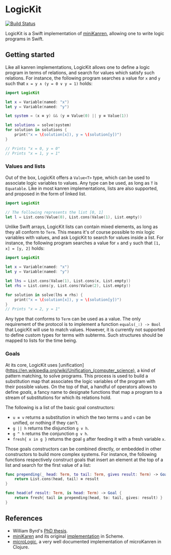 # LogicKit

[![Build Status](https://travis-ci.org/kyouko-taiga/LogicKit.svg?branch=master)](https://travis-ci.org/kyouko-taiga/LogicKit)

LogicKit is a Swift implementation of [miniKanren](http://minikanren.org), allowing one to write logic programs in Swift.

## Getting started

Like all kanren implementations, LogicKit allows one to define a logic program in terms of relations, and search for values which satisfy such relations.
For instance, the following program searches a value for `x` and `y` such that `x = y ∧ (y = 0 ∨ y = 1)` holds:

```swift
import LogicKit

let x = Variable(named: "x")
let y = Variable(named: "y")

let system = (x ≡ y) && (y ≡ Value(0) || y ≡ Value(1))

let solutions = solve(system)
for solution in solutions {
    print("x = \(solution[x]), y = \(solution[y])")
}

// Prints "x = 0, y = 0"
// Prints "x = 1, y = 1"
```

### Values and lists

Out of the box, LogicKit offers a `Value<T>` type, which can be used to associate logic variables to values.
Any type can be used, as long as `T` is `Equatable`.
Like in most kanren implementations, lists are also supported, and proposed in the form of linked list.

```swift
import LogicKit

// The following represents the list [0, 1]
let l = List.cons(Value(0), List.cons(Value(1), List.empty))
```

Unlike Swift arrays, LogicKit lists can contain mixed elements, as long as they all conform to `Term`.
This means it's of course possible to mix logic variables with values, and ask LogicKit to search for values inside a list.
For instance, the following program searches a value for `x` and `y` such that `[1, x] = [y, 2]` holds:

```swift
import LogicKit

let x = Variable(named: "x")
let y = Variable(named: "y")

let lhs = List.cons(Value(1), List.cons(x, List.empty))
let rhs = List.cons(y, List.cons(Value(2), List.empty))

for solution in solve(lhs ≡ rhs) {
    print("x = \(solution[x]), y = \(solution[y])")
}
// Prints "x = 2, y = 1"
```

Any type that conforms to `Term` can be used as a value.
The only requirement of the protocol is to implement a function `equals(_:) -> Bool` that LogicKit will use to match values.
However, it is currently not supported to define custom types for terms with subterms.
Such structures should be mapped to lists for the time being.

### Goals

At its core, LogicKit uses [unification](https://en.wikipedia.org/wiki/Unification_(computer_science), a kind of pattern matching, to solve programs.
This process is used to build a substitution map that associates the logic variables of the program with their possible values.
On the top of that, a handful of operators allows to define *goals*, a fancy name to designate functions that map a program to a stream of substitutions for which its relations hold.

The following is a list of the basic goal constructors:

* `u ≡ v` returns a substitution in which the two terms `u` and `v` can be unified, or nothing if they can't.
* `g || h` returns the disjunction `g ∨ h`.
* `g ^ h` returns the conjunction `g ∨ h`.
* `fresh{ x in g }` returns the goal `g` after feeding it with  a fresh variable `x`.

Those goals constructors can be combined directly, or embedded in other constructors to build more complex systems.
For instance, the following functions respectively construct goals that insert an element at the top of a list and search for the first value of a list:

```swift
func prepending(_ head: Term, to tail: Term, gives result: Term) -> Goal {
    return List.cons(head, tail) ≡ result
}

func head(of result: Term, is head: Term) -> Goal {
    return fresh{ tail in prepending(head, to: tail, gives: result) }
}
```

## References

* William Byrd's [PhD thesis](http://gradworks.umi.com/3380156.pdf).
* [miniKaren](http://minikanren.org) and its original [implementation](https://github.com/webyrd/miniKanren) in Scheme.
* [microLogic](http://mullr.github.io/micrologic/literate.html#sec-2-5), a very well documented implementation of microKanren in Clojure.
